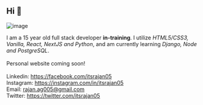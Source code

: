 ## <div class="if-you-are-seeing-this-HELLOO!!">Hi 👋</div>

<img src="https://i.ibb.co/gTGQdrS/main.png" alt="image" />

I am a 15 year old full stack developer **in-training**. I utilize _HTML5/CSS3, Vanilla, React, NextJS and Python_, and am currently learning _Django, Node and PostgreSQL_. 
<br><br> 
Personal website coming soon!
<br><br>
Linkedin: https://facebook.com/itsrajan05 <br> 
Instagram: https://instagram.com/in/itsrajan05<br> 
Email: rajan.ag005@gmail.com<br>
Twitter: https://twitter.com/itsrajan05<br> 
 
 

